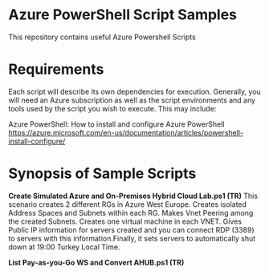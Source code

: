 # Azure PowerShell Script Samples
This repository contains useful Azure Powershell Scripts

# Requirements
Each script will describe its own dependencies for execution. Generally, you will need an Azure subscription as well as the script environments and any tools used by the script you wish to execute. This may include:

Azure PowerShell: How to install and configure Azure PowerShell  https://azure.microsoft.com/en-us/documentation/articles/powershell-install-configure/

# Synopsis of Sample Scripts
**Create Simulated Azure and On-Premises Hybrid Cloud Lab.ps1 (TR)** This scenario creates 2 different RGs in Azure West Europe. Creates isolated Address Spaces and Subnets within each RG. Makes Vnet Peering among the created Subnets. Creates one virtual machine in each VNET. Gives Public IP information for servers created and you can connect RDP (3389) to servers with this information.Finally, it sets servers to automatically shut down at 19:00 Turkey Local Time.

**List Pay-as-you-Go WS and Convert AHUB.ps1 (TR)** 

